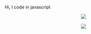 Hi, I code in javascript

<p align="center">
    <img src="https://skillicons.dev/icons?i=react,nextjs,typescript,tailwindcss,figma&perline=5" />
</p>
<p align="center" style="margin-top:1rem;">
<img align="center" src="https://github-readme-streak-stats.herokuapp.com/?user=staranbeer" />
</p>
